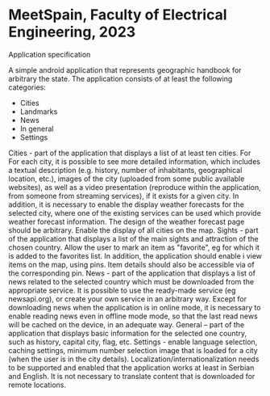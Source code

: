 # MeetSpain, Faculty of Electrical Engineering, 2023

Application specification

A simple android application that represents geographic handbook for arbitrary
the state. The application consists of at least the following categories:
- Cities
- Landmarks
- News
- In general
- Settings


Cities - part of the application that displays a list of at least ten cities. For
For each city, it is possible to see more detailed information, which includes a textual description (e.g.
history, number of inhabitants, geographical location, etc.), images of the city (uploaded from some public
available websites), as well as a video presentation (reproduce within the application, from someone
from streaming services), if it exists for a given city. In addition, it is necessary to enable the display
weather forecasts for the selected city, where one of the existing services can be used
which provide weather forecast information. The design of the weather forecast page should
be arbitrary. Enable the display of all cities on the map.
Sights - part of the application that displays a list of the main sights and
attraction of the chosen country. Allow the user to mark an item as "favorite", eg
for which it is added to the favorites list. In addition, the application should enable i
view items on the map, using pins. Item details should also be accessible via
of the corresponding pin.
News - part of the application that displays a list of news related to the selected country
which must be downloaded from the appropriate service. It is possible to use the ready-made service
(eg newsapi.org), or create your own service in an arbitrary way. Except for downloading
news when the application is in online mode, it is necessary to enable reading news even in offline mode
mode, so that the last read news will be cached on the device, in an adequate way.
General – part of the application that displays basic information for the selected one
country, such as history, capital city, flag, etc.
Settings - enable language selection, caching settings, minimum number selection
image that is loaded for a city (when the user is in the city details).
Localization/internationalization needs to be supported and enabled
that the application works at least in Serbian and English. It is not necessary to translate
content that is downloaded for remote locations.
